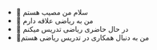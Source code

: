 - 👋 سلام من مصیب هستم
- 👀 من به ریاضی علاقه دارم
- 🌱 در حال حاضری ریاضی تدریس میکنم
- 💞️من به دنبال همکاری در تدریس ریاضی هستم

